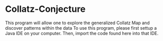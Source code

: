 # Collatz-Conjecture
This program will allow one to explore the generalized Collatz Map and discover patterns within the data
To use this program, please first settup a Java IDE on your computer.
Then, import the code found here into that IDE.
